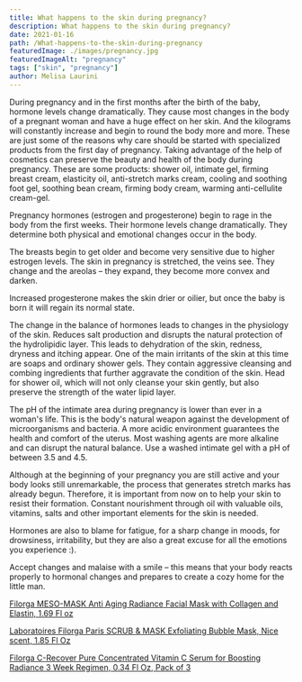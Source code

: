 ```yaml
---
title: What happens to the skin during pregnancy?
description: What happens to the skin during pregnancy?
date: 2021-01-16
path: /What-happens-to-the-skin-during-pregnancy
featuredImage: ./images/pregnancy.jpg
featuredImageAlt: "pregnancy"
tags: ["skin", "pregnancy"]
author: Melisa Laurini
---
```


During pregnancy and in the first months after the birth of the baby, hormone levels change dramatically. They cause most changes in the body of a pregnant woman and have a huge effect on her skin. And the kilograms will constantly increase and begin to round the body more and more. These are just some of the reasons why care should be started with specialized products from the first day of pregnancy. Taking advantage of the help of cosmetics can preserve the beauty and health of the body during pregnancy. These are some products: shower oil, intimate gel, firming breast cream, elasticity oil, anti-stretch marks cream, cooling and soothing foot gel, soothing bean cream, firming body cream, warming anti-cellulite cream-gel.

Pregnancy hormones (estrogen and progesterone) begin to rage in the body from the first weeks. Their hormone levels change dramatically. They determine both physical and emotional changes occur in the body.

The breasts begin to get older and become very sensitive due to higher estrogen levels. The skin in pregnancy is stretched, the veins see. They change and the areolas – they expand, they become more convex and darken.

Increased progesterone makes the skin drier or oilier, but once the baby is born it will regain its normal state.

The change in the balance of hormones leads to changes in the physiology of the skin. Reduces salt production and disrupts the natural protection of the hydrolipidic layer. This leads to dehydration of the skin, redness, dryness and itching appear. One of the main irritants of the skin at this time are soaps and ordinary shower gels. They contain aggressive cleansing and combing ingredients that further aggravate the condition of the skin. Head for shower oil, which will not only cleanse your skin gently, but also preserve the strength of the water lipid layer.

The pH of the intimate area during pregnancy is lower than ever in a woman's life. This is the body's natural weapon against the development of microorganisms and bacteria. A more acidic environment guarantees the health and comfort of the uterus. Most washing agents are more alkaline and can disrupt the natural balance. Use a washed intimate gel with a pH of between 3.5 and 4.5.

Although at the beginning of your pregnancy you are still active and your body looks still unremarkable, the process that generates stretch marks has already begun. Therefore, it is important from now on to help your skin to resist their formation. Constant nourishment through oil with valuable oils, vitamins, salts and other important elements for the skin is needed.

Hormones are also to blame for fatigue, for a sharp change in moods, for drowsiness, irritability, but they are also a great excuse for all the emotions you experience :).

Accept changes and malaise with a smile – this means that your body reacts properly to hormonal changes and prepares to create a cozy home for the little man.

[Filorga MESO-MASK Anti Aging Radiance Facial Mask with Collagen and Elastin, 1.69 Fl oz](https://amzn.to/2NpV6P5)

[Laboratoires Filorga Paris SCRUB & MASK Exfoliating Bubble Mask, Nice scent, 1.85 Fl Oz](https://amzn.to/3pfDPW7)

[Filorga C-Recover Pure Concentrated Vitamin C Serum for Boosting Radiance 3 Week Regimen, 0.34 Fl Oz, Pack of 3](https://amzn.to/3tU7Puo)
